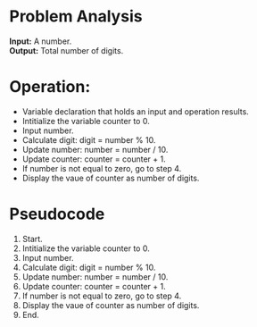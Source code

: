 # Problem Analysis   
**Input:** A number.  
**Output:** Total number of digits.

# Operation:   
- Variable declaration that holds an input and operation results.
- Intitialize the variable counter to 0.
- Input number.
- Calculate digit: digit = number % 10.
- Update number: number = number / 10.
- Update counter: counter = counter + 1.
- If number is not equal to zero, go to step 4.
- Display the vaue of counter as number of digits.

  
# Pseudocode   
1. Start.
2. Intitialize the variable counter to 0.
3. Input number.
4. Calculate digit: digit = number % 10.
5. Update number: number = number / 10.
6. Update counter: counter = counter + 1.
7. If number is not equal to zero, go to step 4.
8. Display the vaue of counter as number of digits.
9. End.
 
